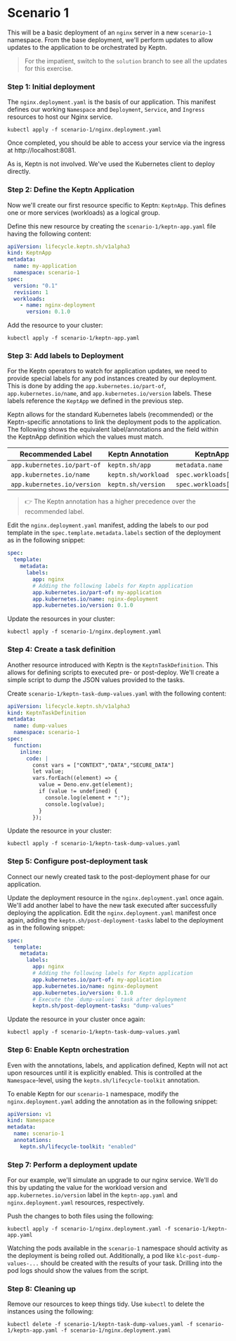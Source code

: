 # Scenario 1
This will be a basic deployment of an `nginx` server in a new `scenario-1` namespace.
From the base deployment, we'll perform updates to allow updates to the application to be orchestrated by Keptn.

> For the impatient, switch to the `solution` branch to see all the updates for this exercise.

### Step 1: Initial deployment
The `nginx.deployment.yaml` is the basis of our application.
This manifest defines our working `Namespace` and `Deployment`, `Service`, and `Ingress` resources to host our Nginx service.

```shell
kubectl apply -f scenario-1/nginx.deployment.yaml
```
Once completed, you should be able to access your service via the ingress at http://localhost:8081.

As is, Keptn is not involved. We've used the Kubernetes client to deploy directly.

### Step 2: Define the Keptn Application
Now we'll create our first resource specific to Keptn: `KeptnApp`. This defines one or more services (workloads) as a logical group.

Define this new resource by creating the `scenario-1/keptn-app.yaml` file having the following content:
```yaml
apiVersion: lifecycle.keptn.sh/v1alpha3
kind: KeptnApp
metadata:
  name: my-application
  namespace: scenario-1
spec:
  version: "0.1"
  revision: 1
  workloads:
    - name: nginx-deployment
      version: 0.1.0
```

Add the resource to your cluster:
```shell
kubectl apply -f scenario-1/keptn-app.yaml
```

### Step 3: Add labels to Deployment
For the Keptn operators to watch for application updates, we need to provide special labels for any pod instances created by our deployment.
This is done by adding the `app.kubernetes.io/part-of`, `app.kubernetes.io/name`, and `app.kubernetes.io/version` labels.
These labels reference the `KeptApp` we defined in the previous step. 

Keptn allows for the standard Kubernetes labels (recommended) or the Keptn-specific annotations to link the deployment pods to the application.
The following shows the equivalent label/annotations and the field within the KeptnApp definition which the values must match.

| Recommended Label           | Keptn Annotation    | KeptnApp field              |
|-----------------------------|---------------------|-----------------------------|
| `app.kubernetes.io/part-of` | `keptn.sh/app`      | `metadata.name`             |
| `app.kubernetes.io/name`    | `keptn.sh/workload` | `spec.workloads[i].name`    |
| `app.kubernetes.io/version` | `keptn.sh/version`  | `spec.workloads[i].version` |

> :point_right: The Keptn annotation has a higher precedence over the recommended label.

Edit the `nginx.deployment.yaml` manifest, adding the labels to our pod template in the `spec.template.metadata.labels` section of the deployment as in the following snippet:
```yaml
spec:
  template:
    metadata:
      labels:
        app: nginx
        # Adding the following labels for Keptn application
        app.kubernetes.io/part-of: my-application
        app.kubernetes.io/name: nginx-deployment
        app.kubernetes.io/version: 0.1.0
```

Update the resources in your cluster:
```shell
kubectl apply -f scenario-1/nginx.deployment.yaml
```

### Step 4: Create a task definition
Another resource introduced with Keptn is the `KeptnTaskDefinition`. This allows for defining scripts to executed pre- or post-deploy.
We'll create a simple script to dump the JSON values provided to the tasks.

Create `scenario-1/keptn-task-dump-values.yaml` with the following content:
```yaml
apiVersion: lifecycle.keptn.sh/v1alpha3
kind: KeptnTaskDefinition
metadata:
  name: dump-values
  namespace: scenario-1
spec:
  function:
    inline:
      code: |
        const vars = ["CONTEXT","DATA","SECURE_DATA"]
        let value;
        vars.forEach((element) => {
          value = Deno.env.get(element);
          if (value != undefined) {
            console.log(element + ":");
            console.log(value);
          }
        });
```

Update the resource in your cluster:
```shell
kubectl apply -f scenario-1/keptn-task-dump-values.yaml
```

### Step 5: Configure post-deployment task
Connect our newly created task to the post-deployment phase for our application.

Update the deployment resource in the `nginx.deployment.yaml` once again. We'll add another label to have the new task
executed after successfully deploying the application.
Edit the `nginx.deployment.yaml` manifest once again, adding the `keptn.sh/post-deployment-tasks` label to the deployment as in the following snippet:
```yaml
spec:
  template:
    metadata:
      labels:
        app: nginx
        # Adding the following labels for Keptn application
        app.kubernetes.io/part-of: my-application
        app.kubernetes.io/name: nginx-deployment
        app.kubernetes.io/version: 0.1.0
        # Execute the `dump-values` task after deployment
        keptn.sh/post-deployment-tasks: "dump-values"
```

Update the resource in your cluster once again:
```shell
kubectl apply -f scenario-1/keptn-task-dump-values.yaml
```

### Step 6: Enable Keptn orchestration
Even with the annotations, labels, and application defined, Keptn will not act upon resources until it is explicitly enabled.
This is controlled at the `Namespace`-level, using the `keptn.sh/lifecycle-toolkit` annotation.

To enable Keptn for our `scenario-1` namespace, modify the `nginx.deployment.yaml` adding the annotation as in the following snippet:
```yaml
apiVersion: v1
kind: Namespace
metadata:
  name: scenario-1
  annotations:
    keptn.sh/lifecycle-toolkit: "enabled"
```

### Step 7: Perform a deployment update
For our example, we'll simulate an upgrade to our nginx service. We'll do this by updating the value for the workload version
and `app.kubernetes.io/version` label in the `keptn-app.yaml` and `nginx.deployment.yaml` resources, respectively.

Push the changes to both files using the following:
```shell
kubectl apply -f scenario-1/nginx.deployment.yaml -f scenario-1/keptn-app.yaml 
```

Watching the pods available in the `scenario-1` namespace should activity as the deployment is being rolled out.
Additionally, a pod like `klc-post-dump-values-...` should be created with the results of your task. Drilling into 
the pod logs should show the values from the script.

### Step 8: Cleaning up
Remove our resources to keep things tidy. Use `kubectl` to delete the instances using the following:
```shell
kubectl delete -f scenario-1/keptn-task-dump-values.yaml -f scenario-1/keptn-app.yaml -f scenario-1/nginx.deployment.yaml
```
